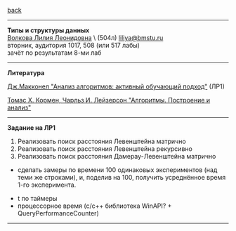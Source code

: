 [back](https://github.com/dKosarevsky/iu7/blob/master/2020_2021_3sem.md)
____________________________________
**Типы и структуры данных** \
[Волкова Лилия Леонидовна](https://www.hse.ru/org/persons/69165154) \ (504л)
liliya@bmstu.ru \
вторник, аудитория 1017, 508 (или 517 лабы) \
зачёт по результатам 8-ми лаб
____________________________________
**Литература**

[Дж.Макконел "Анализ алгоритмов: активный обучающий подход"](http://www.library.ugatu.ac.ru/pdf/diplom/Makkonnell_Analiz_algoritmov_2009.pdf) (ЛР1)

[Томас Х. Кормен, Чарльз И. Лейзерсон "Алгоритмы. Построение и анализ"](https://t.me/progbook/15)
____________________________________

**Задание на ЛР1**
1. Реализовать поиск расстояния Левенштейна матрично
2. Реализовать поиск расстояния Левенштейна рекурсивно
3. Реализовать поиск расстояния Дамерау-Левенштейна матрично

+ сделать замеры по времени 100 одинаковых экспериментов (над теми же строками), и, поделив на 100,
получить усреднённое время 1-го эксперимента.
- t по таймеры
- процессорное время (c/c++ библиотека WinAPI? + QueryPerformanceCounter)
____________________________________
